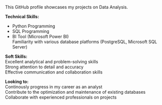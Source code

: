 This GitHub profile showcases my projects on Data Analysis.

**Technical Skills:** <br>
* Python Programming <br>
* SQL Programming <br>
* BI Tool (Microsoft Power BI) <br>
Familiarity with various database platforms (PostgreSQL, Microsoft SQL Server) <br>


**Soft Skills:** <br>
Excellent analytical and problem-solving skills <br>
Strong attention to detail and accuracy <br>
Effective communication and collaboration skills

**Looking to:** <br>
Continously progress in my career as an analyst <br>
Contribute to the optimization and maintenance of existing databases <br>
Collaborate with experienced professionals on projects

